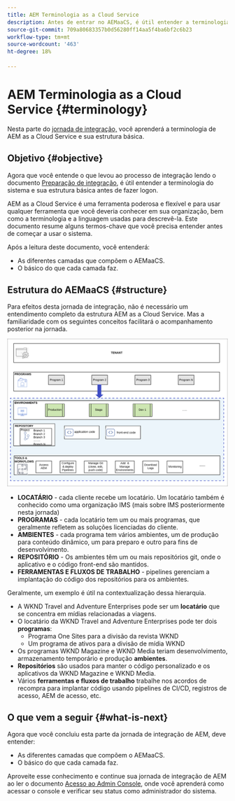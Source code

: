 ```yaml
---
title: AEM Terminologia as a Cloud Service
description: Antes de entrar no AEMaaCS, é útil entender a terminologia do sistema e sua estrutura básica.
source-git-commit: 709a80683357b0d56280ff14aa5f4ba6bf2c6b23
workflow-type: tm+mt
source-wordcount: '463'
ht-degree: 18%

---
```



# AEM Terminologia as a Cloud Service {#terminology}

Nesta parte do [jornada de integração,](overview.md) você aprenderá a terminologia de AEM as a Cloud Service e sua estrutura básica.

## Objetivo {#objective}

Agora que você entende o que levou ao processo de integração lendo o documento [Preparação de integração,](preparation.md) é útil entender a terminologia do sistema e sua estrutura básica antes de fazer logon.

AEM as a Cloud Service é uma ferramenta poderosa e flexível e para usar qualquer ferramenta que você deveria conhecer em sua organização, bem como a terminologia e a linguagem usadas para descrevê-la. Este documento resume alguns termos-chave que você precisa entender antes de começar a usar o sistema.

Após a leitura deste documento, você entenderá:

* As diferentes camadas que compõem o AEMaaCS.
* O básico do que cada camada faz.

## Estrutura do AEMaaCS {#structure}

Para efeitos desta jornada de integração, não é necessário um entendimento completo da estrutura AEM as a Cloud Service. Mas a familiaridade com os seguintes conceitos facilitará o acompanhamento posterior na jornada.

![Estrutura do Cloud Manager](/help/journey-sites/quick-site/assets/cloud-manager-structure.png)

* **LOCATÁRIO** - cada cliente recebe um locatário. Um locatário também é conhecido como uma organização IMS (mais sobre IMS posteriormente nesta jornada)
* **PROGRAMAS** - cada locatário tem um ou mais programas, que geralmente refletem as soluções licenciadas do cliente.
* **AMBIENTES** - cada programa tem vários ambientes, um de produção para conteúdo dinâmico, um para preparo e outro para fins de desenvolvimento.
* **REPOSITÓRIO** - Os ambientes têm um ou mais repositórios git, onde o aplicativo e o código front-end são mantidos.
* **FERRAMENTAS E FLUXOS DE TRABALHO** - pipelines gerenciam a implantação do código dos repositórios para os ambientes.

Geralmente, um exemplo é útil na contextualização dessa hierarquia.

* A WKND Travel and Adventure Enterprises pode ser um **locatário** que se concentra em mídias relacionadas a viagens.
* O locatário da WKND Travel and Adventure Enterprises pode ter dois **programas**:
   * Programa One Sites para a divisão da revista WKND
   * Um programa de ativos para a divisão de mídia WKND
* Os programas WKND Magazine e WKND Media teriam desenvolvimento, armazenamento temporário e produção **ambientes**.
* **Repositórios** são usados para manter o código personalizado e os aplicativos da WKND Magazine e WKND Media.
* Vários **ferramentas e fluxos de trabalho** trabalhe nos acordos de recompra para implantar código usando pipelines de CI/CD, registros de acesso, AEM de acesso, etc.

## O que vem a seguir {#what-is-next}

Agora que você concluiu esta parte da jornada de integração de AEM, deve entender:

* As diferentes camadas que compõem o AEMaaCS.
* O básico do que cada camada faz.

Aproveite esse conhecimento e continue sua jornada de integração de AEM ao ler o documento [Acesso ao Admin Console](admin-console.md), onde você aprenderá como acessar o console e verificar seu status como administrador do sistema.
